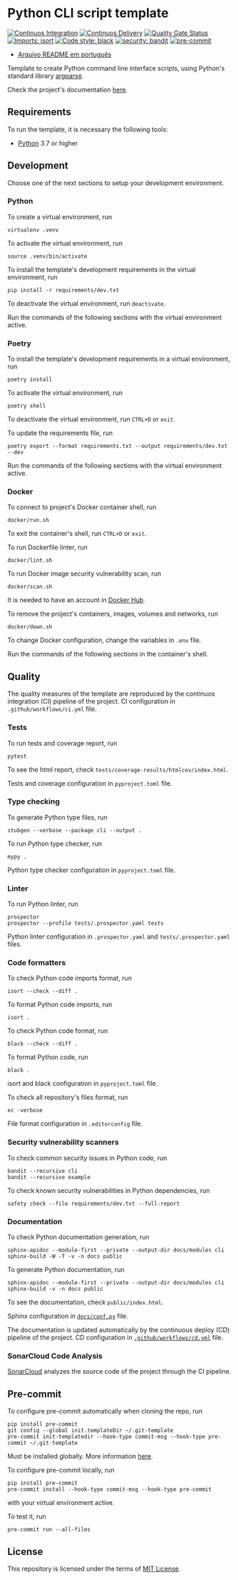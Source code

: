 # Python CLI script template

[![Continuos Integration](https://github.com/mateusoliveira43/python-cli-script-template/actions/workflows/ci.yml/badge.svg)](https://github.com/mateusoliveira43/python-cli-script-template/actions)
[![Continuos Delivery](https://github.com/mateusoliveira43/python-cli-script-template/actions/workflows/cd.yml/badge.svg)](https://github.com/mateusoliveira43/python-cli-script-template/actions)
[![Quality Gate Status](https://sonarcloud.io/api/project_badges/measure?project=mateusoliveira43_python-cli-script-template&metric=alert_status)](https://sonarcloud.io/summary/new_code?id=mateusoliveira43_python-cli-script-template)
[![Imports: isort](https://img.shields.io/badge/%20imports-isort-%231674b1?style=flat&labelColor=ef8336)](https://pycqa.github.io/isort/)
[![Code style: black](https://img.shields.io/badge/code%20style-black-000000.svg)](https://github.com/psf/black)
[![security: bandit](https://img.shields.io/badge/security-bandit-yellow.svg)](https://github.com/PyCQA/bandit)
[![pre-commit](https://img.shields.io/badge/pre--commit-enabled-brightgreen?logo=pre-commit&logoColor=white)](https://github.com/pre-commit/pre-commit)

- [Arquivo README em português](docs/README_PT.md)

Template to create Python command line interface scripts, using Python's standard library [argparse](https://docs.python.org/3/library/argparse.html).

Check the project's documentation [here](https://mateusoliveira43.github.io/python-cli-script-template/).

## Requirements

To run the template, it is necessary the following tools:

- [Python](https://wiki.python.org/moin/BeginnersGuide/Download) 3.7 or higher

## Development

Choose one of the next sections to setup your development environment.

### Python

To create a virtual environment, run
```
virtualenv .venv
```

To activate the virtual environment, run
```
source .venv/bin/activate
```

To install the template's development requirements in the virtual environment, run
```
pip install -r requirements/dev.txt
```
To deactivate the virtual environment, run `deactivate`.

Run the commands of the following sections with the virtual environment active.

### Poetry

To install the template's development requirements in a virtual environment, run
```
poetry install
```

To activate the virtual environment, run
```
poetry shell
```
To deactivate the virtual environment, run `CTRL+D` or `exit`.

To update the requirements file, run
```
poetry export --format requirements.txt --output requirements/dev.txt --dev
```

Run the commands of the following sections with the virtual environment active.

### Docker

To connect to project's Docker container shell, run
```
docker/run.sh
```
To exit the container's shell, run `CTRL+D` or `exit`.

To run Dockerfile linter, run
```
docker/lint.sh
```

To run Docker image security vulnerability scan, run
```
docker/scan.sh
```
It is needed to have an account in [Docker Hub](https://hub.docker.com/).

To remove the project's containers, images, volumes and networks, run
```
docker/down.sh
```

To change Docker configuration, change the variables in `.env` file.

Run the commands of the following sections in the container's shell.

## Quality

The quality measures of the template are reproduced by the continuos integration (CI) pipeline of the project. CI configuration in `.github/workflows/ci.yml` file.

### Tests

To run tests and coverage report, run
```
pytest
```

To see the html report, check `tests/coverage-results/htmlcov/index.html`.

Tests and coverage configuration in `pyproject.toml` file.

### Type checking

To generate Python type files, run
```
stubgen --verbose --package cli --output .
```

To run Python type checker, run
```
mypy .
```

Python type checker configuration in `pyproject.toml` file.

### Linter

To run Python linter, run
```
prospector
prospector --profile tests/.prospector.yaml tests
```

Python linter configuration in `.prospector.yaml` and `tests/.prospector.yaml` files.

### Code formatters

To check Python code imports format, run
```
isort --check --diff .
```

To format Python code imports, run
```
isort .
```

To check Python code format, run
```
black --check --diff .
```

To format Python code, run
```
black .
```

isort and black configuration in `pyproject.toml` file.

To check all repository's files format, run
```
ec -verbose
```

File format configuration in `.editorconfig` file.

### Security vulnerability scanners

To check common security issues in Python code, run
```
bandit --recursive cli
bandit --recursive example
```

To check known security vulnerabilities in Python dependencies, run
```
safety check --file requirements/dev.txt --full-report
```

### Documentation

To check Python documentation generation, run
```
sphinx-apidoc --module-first --private --output-dir docs/modules cli
sphinx-build -W -T -v -n docs public
```

To generate Python documentation, run
```
sphinx-apidoc --module-first --private --output-dir docs/modules cli
sphinx-build -v -n docs public
```
To see the documentation, check `public/index.html`.

Sphinx configuration in [`docs/conf.py`](docs/conf.py) file.

The documentation is updated automatically by the continuous deploy (CD) pipeline of the project. CD configuration in [`.github/workflows/cd.yml`](.github/workflows/cd.yml) file.

### SonarCloud Code Analysis

[SonarCloud](https://sonarcloud.io/) analyzes the source code of the project through the CI pipeline.

## Pre-commit

To configure pre-commit automatically when cloning the repo, run
```
pip install pre-commit
git config --global init.templateDir ~/.git-template
pre-commit init-templatedir --hook-type commit-msg --hook-type pre-commit ~/.git-template
```
Must be installed globally. More information [here](https://pre-commit.com/#automatically-enabling-pre-commit-on-repositories).

To configure pre-commit locally, run
```
pip install pre-commit
pre-commit install --hook-type commit-msg --hook-type pre-commit
```
with your virtual environment active.

To test it, run
```
pre-commit run --all-files
```

## License

This repository is licensed under the terms of [MIT License](LICENSE).
